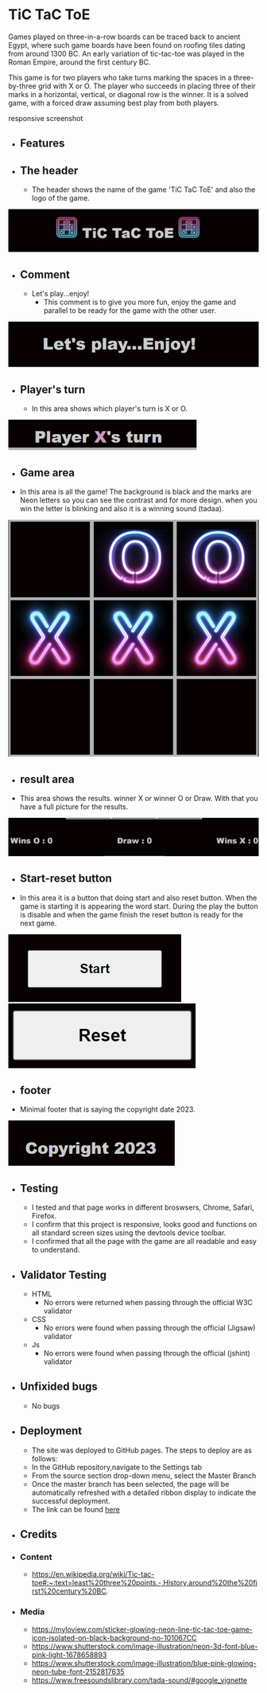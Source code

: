 # **TiC TaC ToE** 

Games played on three-in-a-row boards can be traced back to ancient Egypt, where such game boards have been found on roofing tiles dating from around 1300 BC.
An early variation of tic-tac-toe was played in the Roman Empire, around the first century BC.

This game is for two players who take turns marking the spaces in a three-by-three grid with X or O. The player who succeeds in placing three of their marks in a horizontal, vertical, or diagonal row is the winner. It is a solved game, with a forced draw assuming best play from both players.

responsive screenshot
- ## **Features**
- ## The header
  - The header shows the name of the game 'TiC TaC ToE' and also the logo of the game.

![header](assets/images/screenshots-README/header-logo-screenshot.png)
- ## Comment
  - Let's play...enjoy!
     - This comment is to give you more fun, enjoy the game and parallel to be ready for the game with the other user.

![comment](assets/images/screenshots-README/comment-screenshot.png)

- ## Player's turn
  - In this area shows which player's turn is X or O.

 ![player's turn](assets/images/screenshots-README/player'sturn-screenshot.png)

 - ## Game area
  - In this area is all the game! 
   The background is black and the marks are Neon letters so you can see the contrast and for more design.
   when you win the letter is blinking and also it is a winning sound (tadaa).

 ![game area](assets/images/screenshots-README/game-area-screenshot.png)

 - ## result area
  - This area shows the results. winner X or winner O or Draw. With that you have a full picture for the results.

 ![results area](assets/images/screenshots-README/results-creenshot.png)

 - ## Start-reset button
  - In this area it is a button that doing start and also reset button. 
  When the game is starting it is appearing the word start. During the play the button is disable and when the game finish the reset button is ready for the next game.

 ![start button](assets/images/screenshots-README/startbutton-screenshot.png)   ![reset button](assets/images/screenshots-README/resetbutton-screenshot.png)

 - ## footer
  - Minimal footer that is saying the copyright date 2023.

 ![footer](assets/images/screenshots-README/footer-screenshot.png)
 

- ## Testing
  - I tested and that page works in different broswsers, Chrome, Safari, Firefox.
  - I confirm that this project is responsive, looks good and functions on all standard screen sizes using the     devtools device toolbar.
  - I confirmed that all the page with the game are all readable and easy to understand. 

- ## Validator Testing
  - HTML 
    - No errors were returned when passing through the official W3C validator
  - CSS
    - No errors were found when passing through the official (Jigsaw) validator
  - Js
    - No errors were found when passing through the official (jshint) validator

- ## Unfixided bugs
    - No bugs

- ## Deployment
    - The site was deployed to GitHub pages. The steps to deploy are as follows:
    - In the GitHub repository,navigate to the Settings tab
    - From the source section drop-down menu, select the Master Branch
    - Once the master branch has been selected, the page will be automatically refreshed with a detailed ribbon 
     display to indicate the successful deployment.
    - The link can be found [here](https://eirinichalatsiadou.github.io/Project2/)


- ## Credits
 - ### Content
   - https://en.wikipedia.org/wiki/Tic-tac-toe#:~:text=least%20three%20points.-,History,around%20the%20first%20century%20BC.

 - ### Media
   - https://myloview.com/sticker-glowing-neon-line-tic-tac-toe-game-icon-isolated-on-black-background-no-101067CC
   - https://www.shutterstock.com/image-illustration/neon-3d-font-blue-pink-light-1678658893
   - https://www.shutterstock.com/image-illustration/blue-pink-glowing-neon-tube-font-2152817635
   - https://www.freesoundslibrary.com/tada-sound/#google_vignette
   